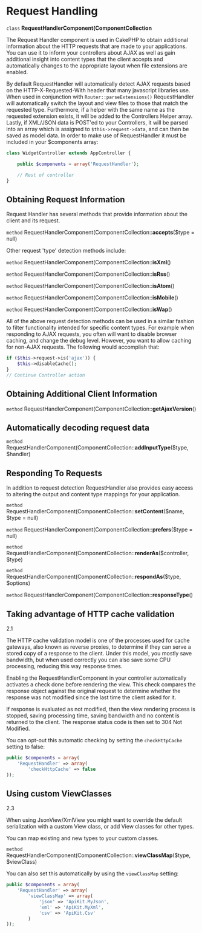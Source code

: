 # Request Handling

`class` **RequestHandlerComponent(ComponentCollection**

The Request Handler component is used in CakePHP to obtain
additional information about the HTTP requests that are made to
your applications. You can use it to inform your controllers about
AJAX as well as gain additional insight into content types that the
client accepts and automatically changes to the appropriate layout
when file extensions are enabled.

By default RequestHandler will automatically detect AJAX requests
based on the HTTP-X-Requested-With header that many javascript
libraries use. When used in conjunction with
`Router::parseExtensions()` RequestHandler will automatically switch
the layout and view files to those that match the requested type.
Furthermore, if a helper with the same name as the requested
extension exists, it will be added to the Controllers Helper array.
Lastly, if XML/JSON data is POST'ed to your Controllers, it will be
parsed into an array which is assigned to `$this->request->data`,
and can then be saved as model data. In order to make use of
RequestHandler it must be included in your \$components array:

``` php
class WidgetController extends AppController {

    public $components = array('RequestHandler');

    // Rest of controller
}
```

## Obtaining Request Information

Request Handler has several methods that provide information about
the client and its request.

`method` RequestHandlerComponent(ComponentCollection::**accepts**($type = null)

Other request 'type' detection methods include:

`method` RequestHandlerComponent(ComponentCollection::**isXml**()

`method` RequestHandlerComponent(ComponentCollection::**isRss**()

`method` RequestHandlerComponent(ComponentCollection::**isAtom**()

`method` RequestHandlerComponent(ComponentCollection::**isMobile**()

`method` RequestHandlerComponent(ComponentCollection::**isWap**()

All of the above request detection methods can be used in a similar
fashion to filter functionality intended for specific content
types. For example when responding to AJAX requests, you often will
want to disable browser caching, and change the debug level.
However, you want to allow caching for non-AJAX requests. The
following would accomplish that:

``` php
if ($this->request->is('ajax')) {
    $this->disableCache();
}
// Continue Controller action
```

## Obtaining Additional Client Information

`method` RequestHandlerComponent(ComponentCollection::**getAjaxVersion**()

## Automatically decoding request data

`method` RequestHandlerComponent(ComponentCollection::**addInputType**($type, $handler)

## Responding To Requests

In addition to request detection RequestHandler also provides easy
access to altering the output and content type mappings for your
application.

`method` RequestHandlerComponent(ComponentCollection::**setContent**($name, $type = null)

`method` RequestHandlerComponent(ComponentCollection::**prefers**($type = null)

`method` RequestHandlerComponent(ComponentCollection::**renderAs**($controller, $type)

`method` RequestHandlerComponent(ComponentCollection::**respondAs**($type, $options)

`method` RequestHandlerComponent(ComponentCollection::**responseType**()

## Taking advantage of HTTP cache validation

<div class="versionadded">

2.1

</div>

The HTTP cache validation model is one of the processes used for cache
gateways, also known as reverse proxies, to determine if they can serve a
stored copy of a response to the client. Under this model, you mostly save
bandwidth, but when used correctly you can also save some CPU processing,
reducing this way response times.

Enabling the RequestHandlerComponent in your controller automatically activates
a check done before rendering the view. This check compares the response object
against the original request to determine whether the response was not modified
since the last time the client asked for it.

If response is evaluated as not modified, then the view rendering process is
stopped, saving processing time, saving bandwidth and no content is returned to
the client. The response status code is then set to <span class="title-ref">304 Not Modified</span>.

You can opt-out this automatic checking by setting the `checkHttpCache`
setting to false:

``` php
public $components = array(
    'RequestHandler' => array(
        'checkHttpCache' => false
));
```

## Using custom ViewClasses

<div class="versionadded">

2.3

</div>

When using JsonView/XmlView you might want to override the default serialization
with a custom View class, or add View classes for other types.

You can map existing and new types to your custom classes.

`method` RequestHandlerComponent(ComponentCollection::**viewClassMap**($type, $viewClass)

You can also set this automatically by using the `viewClassMap` setting:

``` php
public $components = array(
    'RequestHandler' => array(
        'viewClassMap' => array(
            'json' => 'ApiKit.MyJson',
            'xml' => 'ApiKit.MyXml',
            'csv' => 'ApiKit.Csv'
        )
));
```

